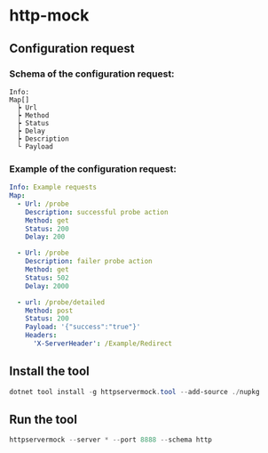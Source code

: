 ﻿# http-mock

## Configuration request

### Schema of the configuration request:

```
Info:
Map[]
  ┝ Url
  ┝ Method
  ┝ Status
  ┝ Delay
  ┝ Description
  └ Payload
```

### Example of the configuration request:

```yaml
Info: Example requests
Map:
  - Url: /probe
    Description: successful probe action
    Method: get
    Status: 200
    Delay: 200

  - Url: /probe
    Description: failer probe action
    Method: get
    Status: 502
    Delay: 2000

  - url: /probe/detailed
    Method: post
    Status: 200
    Payload: '{"success":"true"}'
    Headers:
      'X-ServerHeader': /Example/Redirect
```

## Install the tool

```powershell
dotnet tool install -g httpservermock.tool --add-source ./nupkg
```

## Run the tool

```powershell
httpservermock --server * --port 8888 --schema http
```